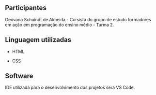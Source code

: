 ## Participantes


Geovana Schuindt de Almeida - Cursista do grupo de estudo formadores em ação em programação do ensino médio - Turma 2.

## Linguagem utilizadas 

- HTML

- CSS

## Software

IDE utilizada para o desenvolvimento dos projetos será VS Code.

